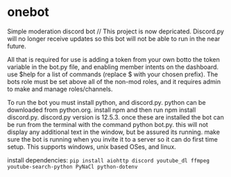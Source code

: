 # onebot
Simple moderation discord bot // This project is now depricated. Discord.py will no longer receive updates so this bot will not be able to run in the near future.

All that is required for use is adding a token from your own botto the token variable in the bot.py file, and enabling member intents on the dashboard. 
use $help for a list of commands (replace $ with your chosen prefix). The bots role must be set above all of the non-mod roles, and it requires admin to make and manage roles/channels.

To run the bot you must install python, and discord.py. python can be downloaded from python.org. install npm and then run npm install discord.py. discord.py version is 12.5.3. once these are installed the bot can be run from the terminal with the command python bot.py. this will not display any additional text in the window, but be assured its running. make sure the bot is running when you invite it to a server so it can do first time setup. This supports windows, unix based OSes, and linux.

install dependencies:
`pip install aiohttp discord youtube_dl ffmpeg youtube-search-python PyNaCl python-dotenv`

